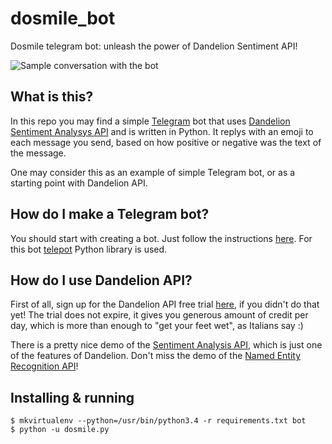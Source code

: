 # dosmile_bot
Dosmile telegram bot: unleash the power of Dandelion Sentiment API!

![Sample conversation with the bot](https://raw.githubusercontent.com/lonlylocly/dosmile_bot/master/sample_conversation.jpg)

## What is this?

In this repo you may find a simple [Telegram](https://telegram.org/) bot that uses [Dandelion Sentiment Analysys API](https://dandelion.eu/docs/api/datatxt/sent/v1/) and is written in Python. 
It replys with an emoji to each message you send, based on how positive or negative was the text of the message.

One may consider this as an example of simple Telegram bot, or as a starting point with Dandelion API.

## How do I make a Telegram bot?

You should start with creating a bot. Just follow the instructions [here](https://core.telegram.org/bots).
For this bot [telepot](https://github.com/nickoala/telepot) Python library is used.

## How do I use Dandelion API?

First of all, sign up for the Dandelion API free trial [here](https://dandelion.eu/accounts/register/?next=/semantic-text/entity-extraction-demo/), if you didn't do that yet! The trial does not expire, it gives you generous amount of credit per day, which is more than enough to "get your feet wet", as Italians say :)

There is a pretty nice demo of the [Sentiment Analysis API](https://dandelion.eu/semantic-text/sentiment-analysis-demo/?appid=it%3A333903271&exec=true), which is just one of the features of Dandelion. Don't miss the demo of the [Named Entity Recognition API](https://dandelion.eu/semantic-text/entity-extraction-demo/?text=The+Mona+Lisa+is+a+16th+century+oil+painting+created+by+Leonardo.+It%27s+held+at+the+Louvre+in+Paris.&lang=auto&min_confidence=0.6&exec=true#results)!

## Installing & running 

```
$ mkvirtualenv --python=/usr/bin/python3.4 -r requirements.txt bot
$ python -u dosmile.py
```


